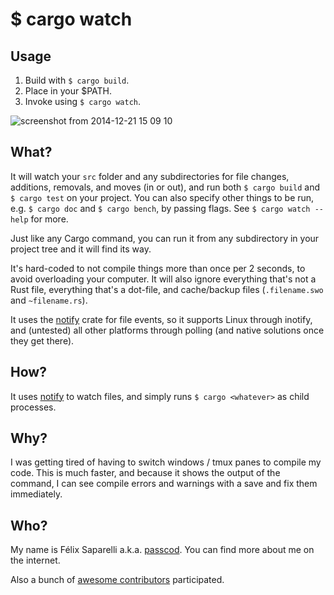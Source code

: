 # $ cargo watch

## Usage

1. Build with `$ cargo build`.
2. Place in your $PATH.
3. Invoke using `$ cargo watch`.

![screenshot from 2014-12-21 15 09 10](https://cloud.githubusercontent.com/assets/155787/5516943/89478468-8923-11e4-89af-d0963542623d.png)

## What?

It will watch your `src` folder and any subdirectories for file changes,
additions, removals, and moves (in or out), and run both `$ cargo build` and
`$ cargo test` on your project.  You can also specify other things to be run,
e.g. `$ cargo doc` and `$ cargo bench`, by passing flags.
See `$ cargo watch --help` for more.

Just like any Cargo command, you can run it from any subdirectory in your
project tree and it will find its way.

It's hard-coded to not compile things more than once per 2 seconds, to avoid
overloading your computer. It will also ignore everything that's not a Rust
file, everything that's a dot-file, and cache/backup files (`.filename.swo`
and `~filename.rs`).

It uses the [notify](https://github.com/passcod/rsnotify) crate for file
events, so it supports Linux through inotify, and (untested) all other
platforms through polling (and native solutions once they get there).

## How?

It uses [notify](https://github.com/passcod/rsnotify) to watch files, and
simply runs `$ cargo <whatever>` as child processes.

## Why?

I was getting tired of having to switch windows / tmux panes to compile my
code. This is much faster, and because it shows the output of the command,
I can see compile errors and warnings with a save and fix them immediately.

## Who?

My name is Félix Saparelli a.k.a. [passcod](https://passcod.name). You can
find more about me on the internet.

Also a bunch of [awesome contributors][contributors] participated.

[contributors]: https://github.com/passcod/cargo-watch/network/members
